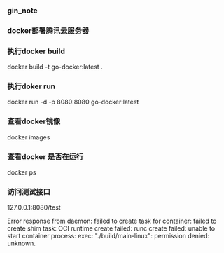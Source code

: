 ### gin_note

### docker部署腾讯云服务器

### 执行docker build
docker build  -t go-docker:latest .

### 执行doker run
docker run -d -p 8080:8080 go-docker:latest

### 查看docker镜像
docker images

### 查看docker 是否在运行
docker ps

### 访问测试接口
127.0.0.1:8080/test

Error response from daemon: failed to create task for container: failed to create shim task: OCI runtime create failed: runc create failed: unable to start container process: exec: "./build/main-linux": permission denied: unknown.
